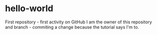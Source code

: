 # hello-world
First repository - first activity on GitHub
I am the owner of this repository and branch - commiting a change because the tutorial says I'm to.
